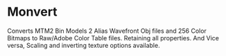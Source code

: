# Monvert
Converts MTM2 Bin Models 2 Alias Wavefront Obj files and 256 Color Bitmaps to Raw/Adobe Color Table files. Retaining all properties.
And Vice versa, Scaling and inverting texture options available.
